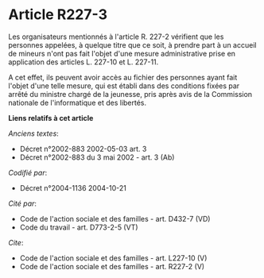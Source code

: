# Article R227-3

Les organisateurs mentionnés à l'article R. 227-2 vérifient que les personnes appelées, à quelque titre que ce soit, à
prendre part à un accueil de mineurs n'ont pas fait l'objet d'une mesure administrative prise en application des articles L.
227-10 et L. 227-11. 

A cet effet, ils peuvent avoir accès au fichier des personnes ayant fait l'objet d'une telle mesure, qui est établi dans des
conditions fixées par arrêté du ministre chargé de la jeunesse, pris après avis de la Commission nationale de l'informatique
et des libertés.

**Liens relatifs à cet article**

_Anciens textes_:

  - Décret n°2002-883 2002-05-03 art. 3
  - Décret n°2002-883 du 3 mai 2002 - art. 3 (Ab)

_Codifié par_:

  - Décret n°2004-1136 2004-10-21

_Cité par_:

  - Code de l'action sociale et des familles - art. D432-7 (VD)
  - Code du travail - art. D773-2-5 (VT)

_Cite_:

  - Code de l'action sociale et des familles - art. L227-10 (V)
  - Code de l'action sociale et des familles - art. R227-2 (V)
